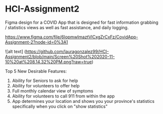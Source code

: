 # HCI-Assignment2

Figma design for a COVID App that is designed for fast information grabbing / statistics views as well as fast assistance, and daily logging. 

https://www.figma.com/file/6lopmwImaztVlCxgZrCxFz/CovidApp-Assignment-2?node-id=0%3A1

![alt text] (https://github.com/lauragonzalez99/HCI-Assignment2/blob/main/Screen%20Shot%202020-11-10%20at%208.14.32%20PM.png?raw=true)

Top 5 New Desirable Features:
1. Ability for Seniors to ask for help
2. Ability for volunteers to offer help
3. Full monthly calendar view of symptoms
4. Ability for volunteers to call 911 from within the app
5. App determines your location and shows you your province's statistics specifically when you click on "show statistics" 
